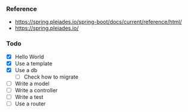 ### Reference
- https://spring.pleiades.io/spring-boot/docs/current/reference/html/  
- https://spring.pleiades.io/

### Todo
- [x] Hello World
- [x] Use a template
- [x] Use a db
  - [ ] Check how to migrate
- [ ] Write a model
- [ ] Write a controller
- [ ] Write a test
- [ ] Use a router
